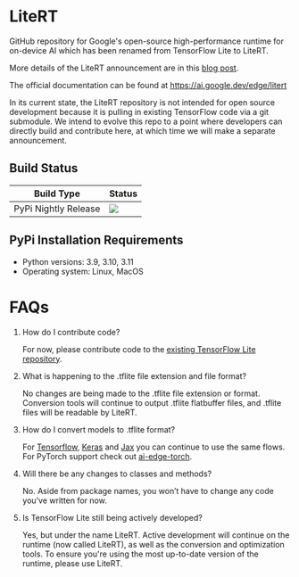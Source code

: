# LiteRT
GitHub repository for Google's open-source high-performance runtime for
on-device AI which has been renamed from TensorFlow Lite to LiteRT.

More details of the LiteRT announcement are in this [blog
post](https://developers.googleblog.com/en/tensorflow-lite-is-now-litert/).

The official documentation can be found at https://ai.google.dev/edge/litert

In its current state, the LiteRT repository is not intended for open source
development because it is pulling in existing TensorFlow code via a git
submodule. We intend to evolve this repo to a point where developers can
directly build and contribute here, at which time we will make a separate
announcement.


## Build Status

Build Type         |    Status     |
-----------        | --------------|
PyPi Nightly Release    | [![](https://github.com/google-ai-edge/LiteRT/actions/workflows/nightly_pypi_release.yml/badge.svg?branch=main)](https://github.com/google-ai-edge/LiteRT/actions/workflows/nightly_pypi_release.yml) |

## PyPi Installation Requirements

 * Python versions:  3.9, 3.10, 3.11
 * Operating system: Linux, MacOS


# FAQs

1. How do I contribute code?

    For now, please contribute code to the [existing TensorFlow Lite
    repository](https://github.com/tensorflow/tensorflow/blob/master/CONTRIBUTING.md).


2. What is happening to the .tflite file extension and file format?

   No changes are being made to the .tflite file extension or format. Conversion
   tools will continue to output .tflite flatbuffer files, and .tflite files
   will be readable by LiteRT.

3. How do I convert models to .tflite format?

   For [Tensorflow](https://ai.google.dev/edge/lite/models/convert), [Keras](https://ai.google.dev/edge/lite/models/convert) and [Jax](https://ai.google.dev/edge/lite/models/jax_to_tflite) you can continue to use the same flows. For
   PyTorch support check out [ai-edge-torch](https://github.com/google-ai-edge/ai-edge-torch).


4. Will there be any changes to classes and methods?

   No. Aside from package names, you won’t have to change any code you’ve
   written for now.


5. Is TensorFlow Lite still being actively developed?

   Yes, but under the name LiteRT. Active development will continue on the
   runtime (now called LiteRT), as well as the conversion and optimization
   tools.  To ensure you're using the most up-to-date version of the runtime,
   please use LiteRT.

